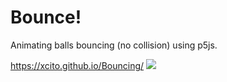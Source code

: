 # Bounce!
Animating balls bouncing (no collision) using p5js. 

 https://xcito.github.io/Bouncing/
<img src="media/bounceAnimation.gif"/>